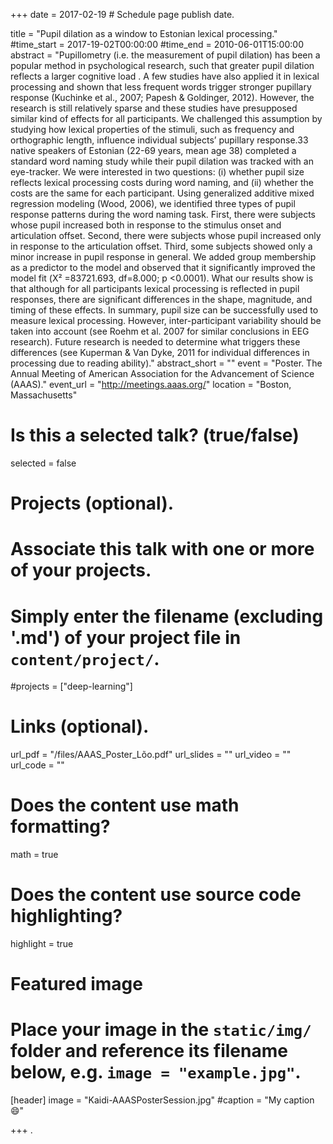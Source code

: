 +++
date = 2017-02-19 # Schedule page publish date.

title = "Pupil dilation as a window to Estonian lexical processing."
#time_start = 2017-19-02T00:00:00
#time_end = 2010-06-01T15:00:00
abstract = "Pupillometry (i.e. the measurement of pupil dilation) has been a popular method in psychological research, such that greater pupil dilation reflects a larger cognitive load . A few studies have also applied it in lexical processing and shown that less frequent words trigger stronger pupillary response (Kuchinke et al., 2007; Papesh & Goldinger, 2012). However, the research is still relatively sparse and these studies have presupposed similar kind of effects for all participants. We challenged this assumption by studying how lexical properties of the stimuli, such as frequency and orthographic length, influence individual subjects’ pupillary response.33 native speakers of Estonian (22-69 years, mean age 38) completed a standard word naming study while their pupil dilation was tracked with an eye-tracker. We were interested in two questions: (i) whether pupil size reflects lexical processing costs during word naming, and (ii) whether the costs are the same for each participant. Using generalized additive mixed regression modeling (Wood, 2006), we identified three types of pupil response patterns during the word naming task. First, there were subjects whose pupil increased both in response to the stimulus onset and articulation offset. Second, there were subjects whose pupil increased only in response to the articulation offset. Third, some subjects showed only a minor increase in pupil response in general. We added group membership as a predictor to the model and observed that it significantly improved the model fit (Χ² =83721.693, df=8.000; p <0.0001). What our results show is that although for all participants lexical processing is reflected in pupil responses, there are significant differences in the shape, magnitude, and timing of these effects. In summary, pupil size can be successfully used to measure lexical processing. However, inter-participant variability should be taken into account (see Roehm et al. 2007 for similar conclusions in EEG research). Future research is needed to determine what triggers these differences (see Kuperman & Van Dyke, 2011 for individual differences in processing due to reading ability)."
abstract_short = ""
event = "Poster. The Annual Meeting of American Association for the Advancement of Science (AAAS)."
event_url = "http://meetings.aaas.org/"
location = "Boston, Massachusetts"

# Is this a selected talk? (true/false)
selected = false

# Projects (optional).
#   Associate this talk with one or more of your projects.
#   Simply enter the filename (excluding '.md') of your project file in `content/project/`.
#projects = ["deep-learning"]

# Links (optional).
url_pdf = "/files/AAAS_Poster_Lõo.pdf"
url_slides = ""
url_video = ""
url_code = ""

# Does the content use math formatting?
math = true

# Does the content use source code highlighting?
highlight = true

# Featured image
# Place your image in the `static/img/` folder and reference its filename below, e.g. `image = "example.jpg"`.
[header]
image = "Kaidi-AAASPosterSession.jpg"
#caption = "My caption :smile:"

+++
.
